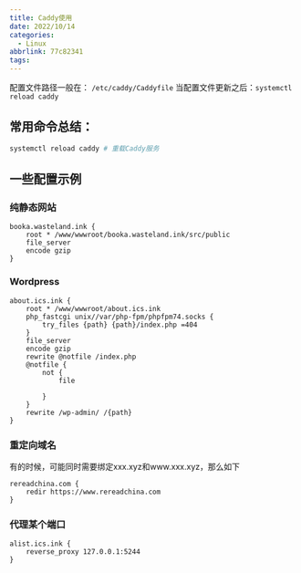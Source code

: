 ```yaml
---
title: Caddy使用
date: 2022/10/14
categories:
  - Linux
abbrlink: 77c82341
tags:
---
```


配置文件路径一般在： `/etc/caddy/Caddyfile`
当配置文件更新之后：`systemctl reload caddy`


## 常用命令总结：
```powershell
systemctl reload caddy # 重载Caddy服务
```

## 一些配置示例

### 纯静态网站
```
booka.wasteland.ink {
    root * /www/wwwroot/booka.wasteland.ink/src/public
    file_server
    encode gzip
}
```

### Wordpress
```
about.ics.ink {
	root * /www/wwwroot/about.ics.ink
	php_fastcgi unix//var/php-fpm/phpfpm74.socks {
		try_files {path} {path}/index.php =404
	}
	file_server
	encode gzip
	rewrite @notfile /index.php
	@notfile {
		not {
			file

		}
	}
	rewrite /wp-admin/ /{path}
}
```

### 重定向域名
有的时候，可能同时需要绑定xxx.xyz和www.xxx.xyz，那么如下
```
rereadchina.com {
	redir https://www.rereadchina.com
}
```

### 代理某个端口
```
alist.ics.ink {
	reverse_proxy 127.0.0.1:5244
}
```